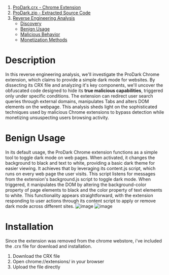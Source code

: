 1. [ProDark.crx - Chrome Extension](ProDark.crx)
2. [ProDark.zip - Extracted Source Code](#prodarkzip---extracted-source-code)
3. [Reverse Engineering Analysis](#reverse-engineering-analysis)
   - [Discovery](#discovery)
   - [Benign Usage](#benign-usage)
   - [Malicious Behavior](#malicious-behavior)
   - [Monetization Methods](#monetization-methods)

# Description
In this reverse engineering analysis, we'll investigate the ProDark Chrome extension, which claims to provide a simple dark mode for websites. By dissecting its CRX file and analyzing it's key components, we'll uncover the obfuscated code designed to hide its **true malicious capabilities**, triggered only under specific conditions. The extension can redirect user search queries through external domains, manipulates Tabs and alters DOM elements on the webpage. This analysis sheds light on the sophisticated techniques used by malicious Chrome extensions to bypass detection while monetizing unsuspecting users browsing activity.

# Benign Usage
In its default usage, the ProDark Chrome extension functions as a simple tool to toggle dark mode on web pages. When activated, it changes the background to black and text to white, providing a basic dark theme for easier viewing. 
It achieves that by leveraging its content.js script, which runs on every web page the user visits. This script listens for messages from the extension's background.js script to toggle dark mode. When triggered, it manipulates the DOM by altering the background-color property of page elements to black and the color property of text elements to white. 
This functionality appears straightforward, with the extension responding to user actions through its content script to apply or remove dark mode across different sites.
![image](https://github.com/user-attachments/assets/c59cf856-8327-4f98-af29-ca4b4b8d1db8)
![image](https://github.com/user-attachments/assets/83494913-dcba-45a5-af99-8e6598b2113f)

# Installation
Since the extension was removed from the chrome webstore, i've included the .crx file for download and installation.
1. Download the CRX file
2. Open chrome://extensions/ in your browser
3. Upload the file directly
